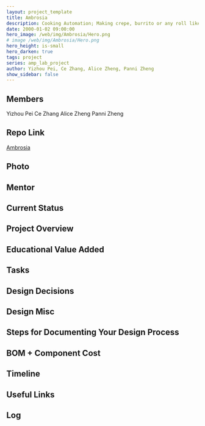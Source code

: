 ```yaml
---
layout: project_template
title: Ambrosia
description: Cooking Automation; Making crepe, burrito or any roll like food entirely automatically.
date: 2000-01-02 09:00:00
hero_image: /web/img/Ambrosia/Hero.png
# image /web/img/Ambrosia/Hero.png
hero_height: is-small
hero_darken: true
tags: project
series: amp_lab_project
author: Yizhou Pei, Ce Zhang, Alice Zheng, Panni Zheng
show_sidebar: false
---
```




## Members
Yizhou Pei
Ce Zhang
Alice Zheng
Panni Zheng

## Repo Link
<a class="button is-link" href="https://github.com/Amp-Lab-at-VT/Ambrosia" >Ambrosia</a>

## Photo

## Mentor

## Current Status

## Project Overview


## Educational Value Added


## Tasks

## Design Decisions

## Design Misc

## Steps for Documenting Your Design Process

## BOM + Component Cost

## Timeline

## Useful Links

## Log
            